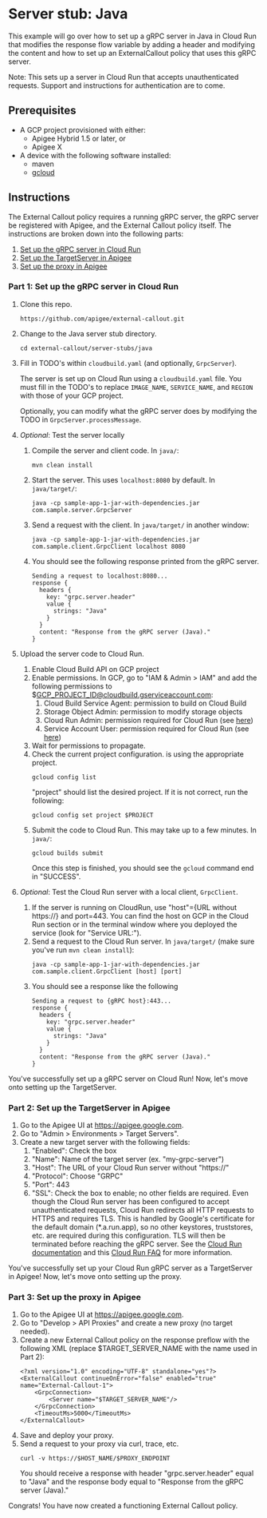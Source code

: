 # Server stub: Java

This example will go over how to set up a gRPC server in Java in Cloud Run that
modifies the response flow variable by adding a header and modifying the
content and how to set up an ExternalCallout policy that uses this gRPC server.

Note: This sets up a server in Cloud Run that accepts unauthenticated requests.
Support and instructions for authentication are to come.

## Prerequisites

- A GCP project provisioned with either:
  - Apigee Hybrid 1.5 or later, or
  - Apigee X
- A device with the following software installed:
  - maven
  - [gcloud](https://cloud.google.com/sdk/docs/quickstart)

## Instructions

The External Callout policy requires a running gRPC server, the gRPC server be
registered with Apigee, and the External Callout policy itself. The instructions
are broken down into the following parts:

1. [Set up the gRPC server in Cloud Run](#part-1-set-up-the-grpc-server-in-cloud-run)
1. [Set up the TargetServer in Apigee](#part-2-set-up-the-targetserver-in-apigee)
1. [Set up the proxy in Apigee](#part-3-set-up-the-proxy-in-apigee)

### Part 1: Set up the gRPC server in Cloud Run

1. Clone this repo.

   ```
   https://github.com/apigee/external-callout.git
   ```

1. Change to the Java server stub directory.

   ```
   cd external-callout/server-stubs/java
   ```

1. Fill in TODO's within `cloudbuild.yaml` (and optionally, `GrpcServer`).

   The server is set up on Cloud Run using a `cloudbuild.yaml` file. You must
   fill in the TODO's to replace `IMAGE_NAME`, `SERVICE_NAME`, and `REGION` with
   those of your GCP project.

   Optionally, you can modify what the gRPC server does by modifying the TODO in
   `GrpcServer.processMessage`.

1. _Optional_: Test the server locally
    1. Compile the server and client code. In `java/`:
       ```
       mvn clean install
       ```
    1. Start the server. This uses `localhost:8080` by default. In
       `java/target/`:
       ```
       java -cp sample-app-1-jar-with-dependencies.jar com.sample.server.GrpcServer
       ```
    1. Send a request with the client. In `java/target/` in another window:
       ```
       java -cp sample-app-1-jar-with-dependencies.jar com.sample.client.GrpcClient localhost 8080
       ```
    1. You should see the following response printed from the gRPC server.
       ```
       Sending a request to localhost:8080...
       response {
         headers {
           key: "grpc.server.header"
           value {
             strings: "Java"
           }
         }
         content: "Response from the gRPC server (Java)."
       }
       ```

1. Upload the server code to Cloud Run.
    1. Enable Cloud Build API on GCP project
    1. Enable permissions. In GCP, go to "IAM & Admin &gt; IAM" and add the
       following permissions to $GCP_PROJECT_ID@cloudbuild.gserviceaccount.com:
        1. Cloud Build Service Agent: permission to build on Cloud Build
        1. Storage Object Admin: permission to modify storage objects
        1. Cloud Run Admin: permission required for Cloud Run (see
           [here](https://cloud.google.com/build/docs/deploying-builds/deploy-cloud-run#before_you_begin))
        1. Service Account User: permission required for Cloud Run (see
           [here](https://cloud.google.com/build/docs/deploying-builds/deploy-cloud-run#before_you_begin))
    1. Wait for permissions to propagate.
    1. Check the current project configuration. is using the appropriate
       project.
       ```
       gcloud config list
       ```
       "project" should list the desired project. If it is not correct, run the
       following:
       ```
       gcloud config set project $PROJECT
       ```
    1. Submit the code to Cloud Run. This may take up to a few minutes. In
       `java/`:
       ```
       gcloud builds submit
       ```
       Once this step is finished, you should see the `gcloud` command end in
       "SUCCESS".
1. _Optional_: Test the Cloud Run server with a local client, `GrpcClient`.
    1. If the server is running on CloudRun, use "host"={URL without https://}
       and port=443. You can find the host on GCP in the Cloud Run section or in
       the terminal window where you deployed the service (look for "Service
       URL:").
    1. Send a request to the Cloud Run server. In `java/target/` (make sure
       you've run `mvn clean install`):
       ```
       java -cp sample-app-1-jar-with-dependencies.jar com.sample.client.GrpcClient [host] [port]
       ```
    1. You should see a response like the following
       ```
       Sending a request to {gRPC host}:443...
       response {
         headers {
           key: "grpc.server.header"
           value {
             strings: "Java"
           }
         }
         content: "Response from the gRPC server (Java)."
       }
       ```

You've successfully set up a gRPC server on Cloud Run! Now, let's move onto
setting up the TargetServer.

### Part 2: Set up the TargetServer in Apigee

1. Go to the Apigee UI at https://apigee.google.com.
1. Go to "Admin > Environments > Target Servers".
1. Create a new target server with the following fields:
    1. "Enabled": Check the box
    1. "Name": Name of the target server (ex. "my-grpc-server")
    1. "Host": The URL of your Cloud Run server without "https://"
    1. "Protocol": Choose "GRPC"
    1. "Port": 443
    1. "SSL": Check the box to enable; no other fields are required. Even though
       the Cloud Run server has been configured to accept unauthenticated
       requests, Cloud Run redirects all HTTP requests to HTTPS and requires
       TLS. This is handled by Google's certificate for the default domain
       (*.a.run.app), so no other keystores, truststores, etc. are required
       during this configuration. TLS will then be terminated before reaching
       the gRPC server. See the [Cloud Run
       documentation](https://cloud.google.com/run/docs/triggering/https-request#creating_public_services) and this [Cloud Run
       FAQ](https://github.com/ahmetb/cloud-run-faq#does-cloud-run-offer-ssltls-certificates-https)
       for more information.

You've successfully set up your Cloud Run gRPC server as a TargetServer in
Apigee! Now, let's move onto setting up the proxy.

### Part 3: Set up the proxy in Apigee

1. Go to the Apigee UI at https://apigee.google.com.
1. Go to "Develop > API Proxies" and create a new proxy (no target needed).
1. Create a new External Callout policy on the response preflow with the
   following XML (replace $TARGET_SERVER_NAME with the name used in Part 2):
    ```
    <?xml version="1.0" encoding="UTF-8" standalone="yes"?>
    <ExternalCallout continueOnError="false" enabled="true" name="External-Callout-1">
        <GrpcConnection>
            <Server name="$TARGET_SERVER_NAME"/>
        </GrpcConnection>
        <TimeoutMs>5000</TimeoutMs>
    </ExternalCallout>
    ```
1. Save and deploy your proxy.
1. Send a request to your proxy via curl, trace, etc.
    ```
    curl -v https://$HOST_NAME/$PROXY_ENDPOINT
    ```
    You should receive a response with header "grpc.server.header" equal to
    "Java" and the response body equal to "Response from the gRPC server
    (Java)."

Congrats! You have now created a functioning External Callout policy.
